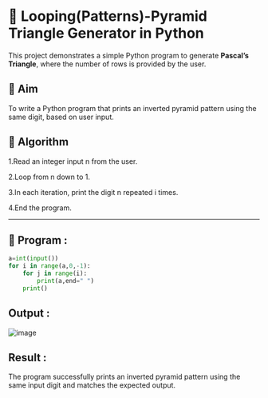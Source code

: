 # 🔺 Looping(Patterns)-Pyramid Triangle Generator in Python

This project demonstrates a simple Python program to generate **Pascal’s Triangle**, where the number of rows is provided by the user.



## 🎯 Aim

To write a Python program that prints an inverted pyramid pattern using the same digit, based on user input.

## 🧠 Algorithm
1.Read an integer input n from the user.

2.Loop from n down to 1.

3.In each iteration, print the digit n repeated i times.

4.End the program.

---

## 🧪 Program :
```.py
a=int(input())
for i in range(a,0,-1):
    for j in range(i):
        print(a,end=" ")
    print()
```
##  Output :
![image](https://github.com/user-attachments/assets/feff0053-e6fc-46c6-8a4c-ffde595a3852)


## Result :
The program successfully prints an inverted pyramid pattern using the same input digit and matches the expected output.

